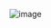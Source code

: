 ![image](https://user-images.githubusercontent.com/61208397/173238007-085646fd-1b97-4ee9-8b3f-cea5472460c2.png)

